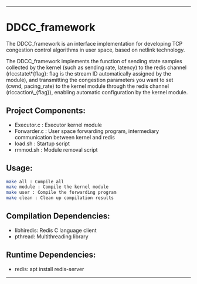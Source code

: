 

---

# DDCC_framework

The DDCC_framework is an interface implementation for developing TCP congestion control algorithms in user space, based on netlink technology.

The DDCC_framework implements the function of sending state samples collected by the kernel (such as sending rate, latency) to the redis channel (rlccstate\\*{flag}: flag is the stream ID automatically assigned by the module), and transmitting the congestion parameters you want to set (cwnd, pacing_rate) to the kernel module through the redis channel (rlccaction\\_{flag}), enabling automatic configuration by the kernel module.

## Project Components:

- Executor.c : Executor kernel module
- Forwarder.c : User space forwarding program, intermediary communication between kernel and redis
- load.sh : Startup script
- rmmod.sh : Module removal script

## Usage:

```bash
make all : Compile all
make module : Compile the kernel module
make user : Compile the forwarding program
make clean : Clean up compilation results
```

## Compilation Dependencies:

- libhiredis: Redis C language client
- pthread: Multithreading library

## Runtime Dependencies:

- redis: apt install redis-server

---
